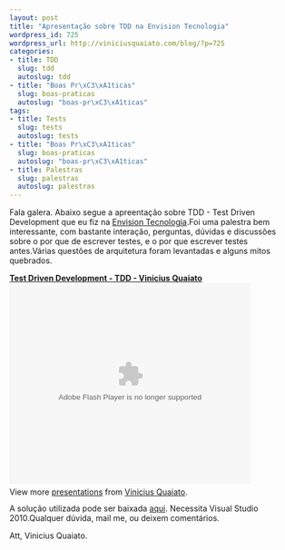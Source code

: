 ```yaml
---
layout: post
title: "Apresentação sobre TDD na Envision Tecnologia"
wordpress_id: 725
wordpress_url: http://viniciusquaiato.com/blog/?p=725
categories:
- title: TDD
  slug: tdd
  autoslug: tdd
- title: "Boas Pr\xC3\xA1ticas"
  slug: boas-praticas
  autoslug: "boas-pr\xC3\xA1ticas"
tags:
- title: Tests
  slug: tests
  autoslug: tests
- title: "Boas Pr\xC3\xA1ticas"
  slug: boas-praticas
  autoslug: "boas-pr\xC3\xA1ticas"
- title: Palestras
  slug: palestras
  autoslug: palestras
---
```

Fala galera. Abaixo segue a apreentação sobre TDD - Test Driven Development que eu fiz na [Envision Tecnologia](http://envisiontecnologia.com.br).Foi uma palestra bem interessante, com bastante interação, perguntas, dúvidas e discussões sobre o por que de escrever testes, e o por que escrever testes antes.Várias questões de arquitetura foram levantadas e alguns mitos quebrados.<div style="width:425px" id="__ss_3495504">**[Test Driven Development - TDD - Vinicius Quaiato](http://www.slideshare.net/viniciusquaiato/test-driven-development-tdd-vinicius-quaiato "Test Driven Development - TDD - Vinicius Quaiato")**<object width="425" height="355"><param name="movie" value="http://static.slidesharecdn.com/swf/ssplayer2.swf?doc=test-drivendevelopment-100321124105-phpapp02&stripped_title=test-driven-development-tdd-vinicius-quaiato" /><param name="allowFullScreen" value="true" /><param name="allowScriptAccess" value="always" /><embed src="http://static.slidesharecdn.com/swf/ssplayer2.swf?doc=test-drivendevelopment-100321124105-phpapp02&stripped_title=test-driven-development-tdd-vinicius-quaiato" type="application/x-shockwave-flash" allowscriptaccess="always" allowfullscreen="true" width="425" height="355"></embed></object><div style="padding:5px 0 12px">View more [presentations](http://www.slideshare.net/) from [Vinicius Quaiato](http://www.slideshare.net/viniciusquaiato).</div></div>A solução utilizada pode ser baixada [aqui](http://viniciusquaiato.com/files/codesamples/tdd/TestesContasBancariasEnvision.zip). Necessita Visual Studio 2010.Qualquer dúvida, mail me, ou deixem comentários.

Att,
Vinicius Quaiato.
